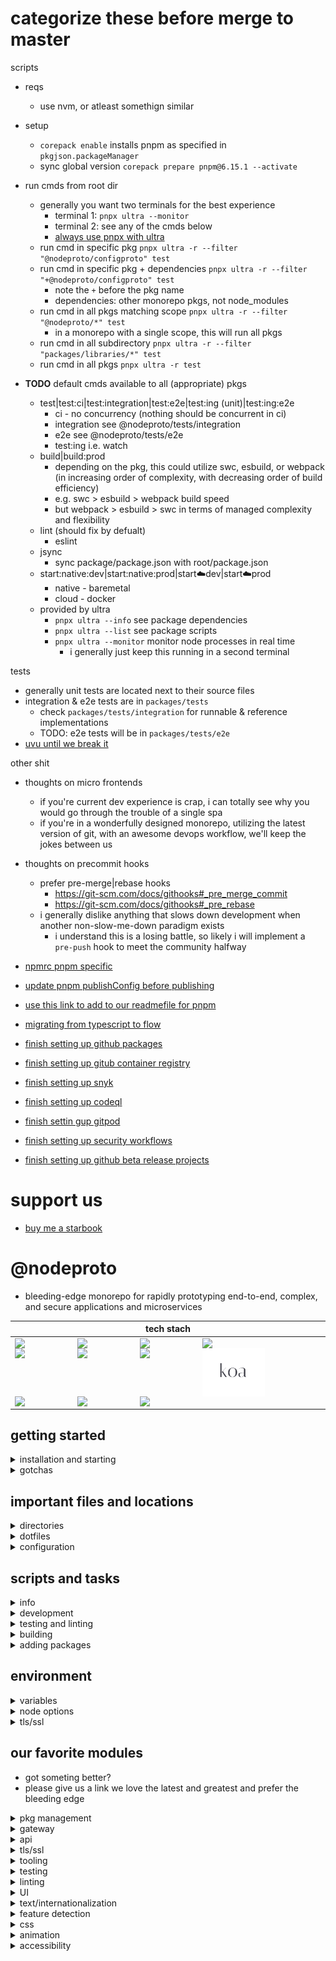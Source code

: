 # categorize these before merge to master

scripts

- reqs
  - use nvm, or atleast somethign similar

- setup
  - `corepack enable` installs pnpm as specified in `pkgjson.packageManager`
  - sync global version `corepack prepare pnpm@6.15.1 --activate`

- run cmds from root dir
  - generally you want two terminals for the best experience
    - terminal 1: `pnpx ultra --monitor`
    - terminal 2: see any of the cmds below
    - [always use pnpx with ultra](https://github.com/folke/ultra-runner#rocket-usage)
  - run cmd in specific pkg `pnpx ultra -r --filter "@nodeproto/configproto" test`
  - run cmd in specific pkg + dependencies `pnpx ultra -r --filter "+@nodeproto/configproto" test`
    - note the `+` before the pkg name
    - dependencies: other monorepo pkgs, not node_modules
  - run cmd in all pkgs matching scope `pnpx ultra -r --filter "@nodeproto/*" test`
    - in a monorepo with a single scope, this will run all pkgs
  - run cmd in all subdirectory `pnpx ultra -r --filter "packages/libraries/*" test`
  - run cmd in all pkgs `pnpx ultra -r test`
- **TODO** default cmds available to all (appropriate) pkgs
  - test|test:ci|test:integration|test:e2e|test:ing (unit)|test:ing:e2e
    - ci - no concurrency (nothing should be concurrent in ci)
    - integration see @nodeproto/tests/integration
    - e2e see @nodeproto/tests/e2e
    - test:ing i.e. watch
  - build|build:prod
    - depending on the pkg, this could utilize swc, esbuild, or webpack (in increasing order of complexity, with decreasing order of build efficiency)
    - e.g. swc > esbuild > webpack build speed
    - but webpack > esbuild > swc in terms of managed complexity and flexibility
  - lint (should fix by defualt)
    - eslint
  - jsync
    - sync package/package.json with root/package.json
  - start:native:dev|start:native:prod|start:cloud:dev|start:cloud:prod
    - native - baremetal
    - cloud - docker
  - provided by ultra
    - `pnpx ultra --info` see package dependencies
    - `pnpx ultra --list` see package scripts
    - `pnpx ultra --monitor` monitor node processes in real time
      - i generally just keep this running in a second terminal

tests

- generally unit tests are located next to their source files
- integration & e2e tests are in `packages/tests`
  - check `packages/tests/integration` for runnable & reference implementations
  - TODO: e2e tests will be in `packages/tests/e2e`
- [uvu until we break it](https://github.com/lukeed/uvu)

other shit

- thoughts on micro frontends
  - if you're current dev experience is crap, i can totally see why you would go through the trouble of a single spa
  - if you're in a wonderfully designed monorepo, utilizing the latest version of git, with an awesome devops workflow, we'll keep the jokes between us

- thoughts on precommit hooks
  - prefer pre-merge|rebase hooks
    - <https://git-scm.com/docs/githooks#_pre_merge_commit>
    - <https://git-scm.com/docs/githooks#_pre_rebase>
  - i generally dislike anything that slows down development when another non-slow-me-down paradigm exists
    - i understand this is a losing battle, so likely i will implement a `pre-push` hook to meet the community halfway

- [npmrc pnpm specific](https://pnpm.io/npmrc)
- [update pnpm publishConfig before publishing](https://pnpm.io/package_json)
- [use this link to add to our readmefile for pnpm](https://pnpm.io/installation)
- [migrating from typescript to flow](https://github.com/niieani/typescript-vs-flowtype)
- [finish setting up github packages](https://docs.github.com/en/packages/working-with-a-github-packages-registry/working-with-the-npm-registry)
- [finish setting up gitub container registry](https://docs.github.com/en/packages/working-with-a-github-packages-registry/working-with-the-npm-registry)
- [finish setting up snyk](https://app.snyk.io/org/noahehall/manage/integrations/github)
- [finish setting up codeql](https://codeql.github.com/docs/codeql-for-visual-studio-code/)
- [finish settin gup gitpod](https://gitpod.io/workspaces/)
- [finish setting up security workflows](https://github.com/noahehall/nodeproto/actions)
- [finish setting up github beta release projects](https://github.com/noahehall/nodeproto/projects/1?add_cards_query=is%3Aopen)

# support us

- [buy me a starbook](https://us.starlabs.systems/)

# @nodeproto

- bleeding-edge monorepo for rapidly prototyping end-to-end, complex, and secure applications and microservices

| tech stach |
| :----------: |
| <img src="https://webpack.js.org/site-logo.1fcab817090e78435061.svg" width="100" align="left" /><img src="https://www.openapis.org/wp-content/uploads/sites/3/2018/02/OpenAPI_Logo_Pantone-1.png" width="100" align="left" /><img src="https://cdn.haproxy.com/wp-content/uploads/2017/10/haproxy-weblogo.png" width="100" align="left" /><img src="https://nodejs.org/static/images/logo.svg" width="100" align="left" /><img src="https://github.com/evanw/esbuild/raw/master/images/wordmark.svg" width="100" align="left" /><img src="https://avatars.githubusercontent.com/u/5429470?s=200&v=4" width="100" align="left" /><img src="https://hero35.com/stacks/react.svg" width="100" align="left" /><img src="https://raw.githubusercontent.com/koajs/koa/master/docs/logo.png" width="100" align="left" /><img src="https://user-images.githubusercontent.com/645641/79596653-38f81200-80e1-11ea-98cd-1c6a3bb5de51.png" width="100" align="left" /><img src="https://cdn.rawgit.com/standard/standard/master/badge.svg" width="100" align="left" /><img src="https://camo.githubusercontent.com/32657601b349b558831f32c553cb2c7734cb5ae89a2e8340afa314ea3b2116a0/68747470733a2f2f6d696c6c696772616d2e696f2f696d616765732f7468756d626e61696c2e706e67" width="100" align="left" />|

## getting started

<details>
  <summary> installation and starting </summary>
  - TODO: all of this is obsolete
  1. `npm install -g @microsoft/rush` *install rush*
  2. `npm i -g dry-dry` *install dry pkg manager*
  3. [configure your git username & email](https://support.atlassian.com/bitbucket-cloud/docs/configure-your-dvcs-username-for-commits/)
    - you should do this even if your not using this starterkit
    - *$ git config --global user.name "fname lname"*
    - *$ git config --global "your_github_username@users.noreply.github.com"*
  4. `dry --dry-keep-package-json --dry-packager=pnpm i` *install dependencies*
  5. `rush update` *install npm dependencies in all pkgs*
  6. `rushx select` *choose start cmd in all pkgs where its available*
  7. open `localhost:7777`

</details>

<details>
  <summary> gotchas </summary>

- until we get docker setup make sure you have **haproxy 2.4** installed
  - see *apps/gateway* for instructions
- if something doesnt work [please check our todo list](./doc/todos.md)
  - likely we've provided a work around, if not, create a github issue!

</details>

## important files and locations

<details>
  <summary> directories </summary>

- *root/apps* main applications
- *root/libraries* libraries used by applications
- *root/common* rushjs configuration
- *root/doc* various docuemntation

</details>

<details>
  <summary> dotfiles </summary>

- [editorconfig](https://editorconfig.org/)
- [gitignore](https://git-scm.com/docs/gitignore)
- [gitattributes](https://git-scm.com/docs/gitattributes)
- [npmrc](https://docs.npmjs.com/cli/v7/configuring-npm/npmrc)
- [nvmrc](https://github.com/nvm-sh/nvm)
- [hintrc](https://github.com/webhintio/hint/blob/main/packages/hint/docs/user-guide/configuring-webhint/summary.md)
- [eslintrc](https://eslint.org/docs/user-guide)
- [flowconfig](https://flow.org/en/docs/config/)

</details>

<details>
  <summary> configuration </summary>

- [babelrc.config.mjs for client apps](/apps/client/lib/babel.config.cjs)
- [our vscodium settings via sync settings extension](https://gist.github.com/noahehall/33f60c724f51bde9afa2c2a9e540d094)
  - use gist id: **33f60c724f51bde9afa2c2a9e540d094**
- *dracula themes*
  - [gnome terminal](https://draculatheme.com/gnome-terminal)
  - [gtk](https://draculatheme.com/gtk)
  - [enable via shell-extensions](https://www.omgubuntu.co.uk/2020/04/enable-full-dark-mode-in-ubuntu-20-04)
  - [and do a quick backup](https://linuxconfig.org/ubuntu-20-04-system-backup-and-restore)
- the browser based eslintrc in apps/client
- the node based eslintrc in apps/pkgcheck
- the root/rush.json config
- most of the shit in root/common/config

</details>

## scripts and tasks

<details>
  <summary> info </summary>

- `rushx about` see cur pkgs pkg.json scripts, or use with `rush-select` to see all scripts in all pkgs

</details>

<details>
  <summary> development </summary>

- dev scripts: open browser to **localhost:7777**
- **NOTE** all START scripts use **haproxy**
  - we dont drop priviledges in *DEV*, if you want, do the below
    - [to *START* as root, but dont *RUN* as root when using **packages/gateway**: click here to read why haproxy recommends this](https://cbonte.github.io/haproxy-dconv/2.4/management.html#13)

- starting apps (in root dir)
  - `rushx select` select a script to run in each project
    - use this before any of the others and thank the guys at `rush-select`
  - `rush start` run the start script in each package for development
    - currently this doenst show the logs, use `npm run select` instead

- running scripts in specific packages
  - typically you need to `cd PKGDIR/somepkg` before executing `rushx SCRIPTNAME`
  - `rushx start` inside an *apps/PKG* will run the start script for that particular pkg
  - `rushx start:dev` useful in *apps/client* so devtools doenst open up

</details>

<details>
  <summary> testing and linting </summary>

- `rushx test` inside an *{apps, libraries}/PKG* will run the test script for htat particular pkg
- `rushx hint` requires chromium, setup for *apps/client*. saves report to *apps/client/hint-report/*
- `rushx lighthouse` requires chromium. setupfor *apps/client*. saves report to *apps/client/doc/lighthouse*
- `rushx browsertime` requires chromium, setup for *apps/client*, saves metrics to *apps/client/browsertime-results/*
- `rushx flow:q` run flow quietly
- `rushx eslint` run eslint
- `rushx eslint:fix` run and fix eslint issues

</details>

<details>
  <summary> building </summary>

- `rush build` in root; build all pkgs for development
- `rushx select build:prod` in root; build all pkgs for production
- `rushx build` in a pkg; build that pkg for development
- `rushx build:prod` in a pkg; build that pkg for production
- building *apps/client*
  - always saves bundle stats to *apps/client/bundlestats/*

</details>

<details>
  <summary> adding packages </summary>

- `rush add -p PKGNAME --dev --exact -m`
  - add a pkg - you should be within a pkg and **not the root** dir
  - e.g. `cd apps/client && rush add -p webpack-bundle-analyzer packages/client --dev --exact -m`
    - will install webpack-bundle-analyzer into apps/client as a devDependency
- to add a package from github
  - couldnt figure out how to do it via `rush add`
  - however this works if you edit the `package.json` directly
    - `"@reach/router": "https://github.com/noahehall/router",`
  - then run `rush update` to do the install
- `rushx flowtyped:i` update flow type definitions for all deps using cache if available
- `rushx flowtyped:i-force` install flow type definitions for all dpes

</details>

## environment

<details>
  <summary> variables </summary>

- each *PKGDIR/pkg/package.json* should contain a `config` section with the default (and *public*) environment variables
  - *do not* create an `.env.example` - use the `PKGDIR/pkg/package.json.config` section
- create a `PKGDIR/pkg/.env` file with environment variables you want to use in each microservice, referencing the name and values in the `PKGDIR/pkg/package.json.config`
  - to apply default values specified in `package.json.config` set the var name in the `.env` file to nothing, e.g. `API_HTTP_PORT=` and `@nodeproto/envproto.syncEnv` will update `process.env.API_HTTP_PORT` to the value specified in the `package.json.config`
    - if the the `.env` file has a value for the variable, it WILL NOT be updated!
      - this is so values set via CLI or `.env` take precedence over `package.json.config` values

</details>

<details>
  <summary> node options </summary>

    - checkout *root/package.json.config*
    - all of your *PKGDIR/pkg/.env* files should include this, but be sure to use **single** and **not double** quotes
</details>

<details>
  <summary> tls/ssl </summary>
  - self-signed certificates auto created on dev

</details>

## our favorite modules

- got someting better?
- please give us a link we love the latest and greatest and prefer the bleeding edge

<details>
  <summary> pkg management </summary>

- [npm](https://www.npmjs.com/)
  - only used to install dry
- [dry](https://github.com/Cosium/dry-dry/blob/master/src/index.test.ts)
  - never use `npm` within this applicatoin
  - always use `dry` instead which will proxy cmds to pnpm
- [rush](https://rushjs.io/pages/commands)
  - [pnpm]([npmjs.com/](https://github.com/pnpm/pnpm))
  - all `rush` cmds use `pnpm`
- [ultra-runner](https://github.com/folke/ultra-runner/blob/master/__tests__/runner.ts)
- [yargs](https://github.com/yargs/yargs/blob/master/test/yargs.cjs)

</details>

<details>
  <summary> gateway </summary>

    - [haproxy](https://cbonte.github.io/haproxy-dconv/2.4/management.html)
</details>

<details>
  <summary> api </summary>

- [koa](https://koajs.com/#introduction)
  - [koa-body](https://github.com/koajs/koa-body/blob/9b00b40adbfc40a5f5f73efbc88108adf66bcf8b/index.js#L75)
  - [koa-compose](https://github.com/koajs/compose/blob/25568a36509fefc58914bc2a7600f787b16aa0df/index.js#L19)
  - [koa-jwt](https://github.com/koajs/jwt#example)
  - [koa-session](https://github.com/koajs/session#example)
  - [koa-helmet](https://github.com/venables/koa-helmet)
  - [@koa/cors](https://github.com/koajs/cors)
  - [koa-ratelimit](https://github.com/koajs/ratelimit)
  - [koa-oas3](https://github.com/atlassian/koa-oas3)

</details>

<details>
  <summary> tls/ssl </summary>

- [pem](https://github.com/Dexus/pem/blob/master/test/pem.spec.js)

</details>

<details>
  <summary> tooling </summary>

- [esbuild for apis](https://esbuild.github.io)
  - [always review this first b4 intalling babel plugins](https://esbuild.github.io/content-types/#javascript)
- [webpack 5 + esbuild for client](https://webpack.js.org/)
  - frontend requires complex bundling to support a wide range of environments.
  - thus we use both webpack 5 + esbuild
- [es-main](https://github.com/tschaub/es-main/blob/main/test.js)
- [concurrently](https://github.com/kimmobrunfeldt/concurrently)

</details>

<details>
  <summary> testing</summary>

- [purple-tape](https://github.com/mattiash/purple-tape/blob/master/lib/test.ts)
- [multi-tape](https://github.com/mattiash/node-multi-tape)
- [sinon](https://sinonjs.org/)
- [all non esbuild pkgs use flow (see todo)](https://flow.org/en/docs/)
- [flow-type](https://github.com/flow-typed/flow-typed)

</details>

<details>
  <summary> linting </summary>

- [webhint/hint](https://github.com/webhintio/hint)
- [standard](https://standardjs.com/#table-of-contents)
- [eslint](https://eslint.org/docs/user-guide/configuring/)
  - react as we need to support react linting
  - standard (minus comma-dangle) + react
- [lighthouse](https://github.com/GoogleChrome/lighthouse#cli-options)
- [browsertime](https://github.com/sitespeedio/browsertime)
  - [google admin toolbox has an excellent har analyzer](https://toolbox.googleapps.com/apps/har_analyzer/)
- [bundle stats](https://github.com/relative-ci/bundle-stats/tree/master/packages/webpack-plugin)

</details>

<details>
  <summary> UI </summary>

- [react](https://reactjs.org)
- [react-icons](https://react-icons.github.io/react-icons/)
- [clsx](https://github.com/lukeed/clsx)
- [react-helmet](https://github.com/nfl/react-helmet)
- [react-devtools](https://www.npmjs.com/package/react-devtools)]

</details>

<details>
  <summary> text/internationalization </summary>

- [messageformat](https://github.com//messageformat)

</details>

<details>
  <summary> feature detection </summary>

- [modernizr](https://modernizr.com/download?setclasses)

</details>

<details>
  <summary> css </summary>

- [normalize.css](https://github.com/necolas/normalize.css/)
- [milligram](https://milligram.io/)
- [styled-components](https://styled-components.com/docs)

</details>

<details>
  <summary> animation </summary>

- [animate.css](https://animate.style/)

</details>

<details>
  <summary> accessibility </summary>

- we use both reakit + react-aria as they compliment each other and keep us from writing primitives
  - be sure to checkout both as:
    - doubt this list will stay up to date
    - we have an accurate representation of everything each provide
- [reakit](https://reakit.io/)
- [react-aria](https://react-spectrum.adobe.com/react-aria/)
- [react-stately](https://react-spectrum.adobe.com/react-stately/getting-started.html)

| COMPONENT | [REACT-ARIA](https://react-spectrum.adobe.com/react-aria/getting-started.html) | [REAKIT](https://reakit.io/docs) |
| :-------: | :-------: | :-------: |
BREADCRUMBS | Y | N |
BUTTON | Y | Y |
CHECKBOX | Y | Y |
CHECKBOXGROUP | Y | N |
CLICKABLE   | N | Y |
COMBOBOX   | Y | N |
COMPOSITE   | N | Y |
DIALOG   | Y | Y |
DISCLOSURE   | N | Y |
DISMISSBUTTON   | Y | N |
FORM   | N | Y |
GRID  | N | Y |
GROUP   | N | Y |
ID   | Y | Y |
INPUT   | N | Y |
LISTBOX   | Y | N |
MENU   | Y | Y |
MENUTRIGGER   | Y | N |
METER   | Y | N |
MODAL   | Y | N |
NUMBERFIELD  | Y | N |
OVERLAY   | Y | N |
POPOVER   | N | Y |
PORTAL   | N | Y |
PROGRESSBAR   | Y | N |
RADIO   | N | Y |
RADIOGROUP   | Y | N |
ROLE   | N | Y |
SEARCHFIELD   | Y | N |
SELECT   | Y | N |
SEPARATOR   | Y | Y |
SLIDER   | Y | N |
SWITCH   | Y | N |
TAB   | N | Y |
TABBABLE   | N | Y |
TEXTFIELD   | Y | N |
TOGGLE   | Y | N |
TOOLBAR   | N | Y |
TOOLTIP   | Y | Y |
USELINK   | Y | N |
VISUALLYHIDDEN   | Y | Y |

</details>
